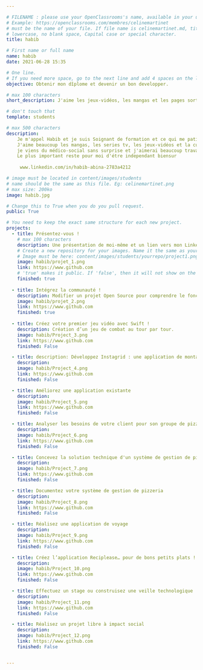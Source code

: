 ```yaml
---

# FILENAME : please use your OpenClassrooms's name, available in your url.
# Example: https://openclassrooms.com/membres/celinemartinet
# must be the name of your file. If file name is celinemartinet.md, title is celinemartinet.
# lowercase, no blank space, Capital case or special character.
title: habib

# First name or full name
name: habib
date: 2021-06-28 15:35

# One line.
# If you need more space, go to the next line and add 4 spaces on the left, as in 'description'.
objective: Obtenir mon dîplome et devenir un bon developper.

# max 100 characters
short_description: J'aime les jeux-vidéos, les mangas et les pages sorties. J'apprends à coder pour avoir un meilleur travail.

# don't touch that
template: students

# max 500 characters
description:
    Je m'appel Habib et je suis Soignant de formation et ce qui me pationne c'est de me former en continue sur les nouvel technologies.
    J'aime beaucoup les mangas, les series tv, les jeux-vidéos et la cuisine, les balades en forêt comme les sortie en mer ou en ville.
    je viens du médico-social sans surprise et j'aimerai beaucoup travailler sur des projets impliquant une notion social.
    Le plus important reste pour moi d'étre independant biensur
    
     www.linkedin.com/in/habib-abina-2783a4212

# image must be located in content/images/students
# name should be the same as this file. Eg: celinemartinet.png
# max size: 200ko
image: habib.jpg

# Change this to True when you do you pull request.
public: True

# You need to keep the exact same structure for each new project.
projects:
  - title: Présentez-vous !
    # max 100 characters
    description: Une présentation de moi-même et un lien vers mon LinkedIn.
    # Create a new repository for your images. Name it the same as your nickname and profile picture.
    # Image must be here: content/images/students/yourrepo/project1.png
    image: habib/projet_1.png
    link: https://www.github.com
    # 'true' makes it public. If 'false', then it will not show on the website.
    finished: true
    
  - title: Intégrez la communauté !
    description: Modifier un projet Open Source pour comprendre le fonctionnement de Git, de Github et des pull requests.
    image: habib/projet_2.png
    link: https://www.github.com
    finished: true
    
  - title: Créez votre premier jeu vidéo avec Swift !
    description: Création d’un jeu de combat au tour par tour.
    image: habib/Project_3.png
    link: https://www.github.com
    finished: False

  - title: description: Développez Instagrid : une application de montage photo !.
    description:
    image: habib/Project_4.png
    link: https://www.github.com
    finished: False

  - title: Améliorez une application existante
    description: 
    image: habib/Project_5.png
    link: https://www.github.com
    finished: False

  - title: Analyser les besoins de votre client pour son groupe de pizzerias
    description: 
    image: habib/Project_6.png
    link: https://www.github.com
    finished: False

  - title: Concevez la solution technique d'un système de gestion de pizzeria
    description: 
    image: habib/Project_7.png
    link: https://www.github.com
    finished: False

  - title: Documentez votre système de gestion de pizzeria
    description: 
    image: habib/Project_8.png
    link: https://www.github.com
    finished: False

  - title: Réalisez une application de voyage
    description: 
    image: habib/Project_9.png
    link: https://www.github.com
    finished: False 

  - title: Créez l’application Reciplease… pour de bons petits plats !
    description: 
    image: habib/Project_10.png
    link: https://www.github.com
    finished: False

  - title: Effectuez un stage ou construisez une veille technologique
    description: 
    image: habib/Project_11.png
    link: https://www.github.com
    finished: False

  - title: Réalisez un projet libre à impact social
    description: 
    image: habib/Project_12.png
    link: https://www.github.com
    finished: False


---
```

